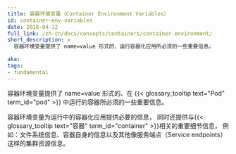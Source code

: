 ```yaml
---
title: 容器环境变量（Container Environment Variables）
id: container-env-variables
date: 2018-04-12
full_link: /zh-cn/docs/concepts/containers/container-environment/
short_description: >
  容器环境变量提供了 name=value 形式的、运行容器化应用所必须的一些重要信息。

aka: 
tags:
- fundamental
---
```

<!--
title: Container Environment Variables
id: container-env-variables
date: 2018-04-12
full_link: /docs/concepts/containers/container-environment/
short_description: >
  Container environment variables are name=value pairs that provide useful information into containers running in a Pod.

aka: 
tags:
- fundamental
-->

<!--
 Container environment variables are name=value pairs that provide useful information into containers running in a {{< glossary_tooltip text="pod" term_id="pod" >}}
-->
容器环境变量提供了 name=value 形式的、在 {{< glossary_tooltip text="Pod" term_id="pod" >}}
中运行的容器所必须的一些重要信息。
  
<!--more-->

<!--
Container environment variables provide information that is required by the running containerized applications along with information about important related details to the {{< glossary_tooltip text="containers" term_id="container" >}}. For example, file system details, information about the container itself, and other cluster resources such as service endpoints.
-->
容器环境变量为运行中的容器化应用提供必要的信息，
同时还提供与{{< glossary_tooltip text="容器" term_id="container" >}}相关的重要细节信息，
例如：文件系统信息、容器自身的信息以及其他像服务端点（Service endpoints）这样的集群资源信息。
